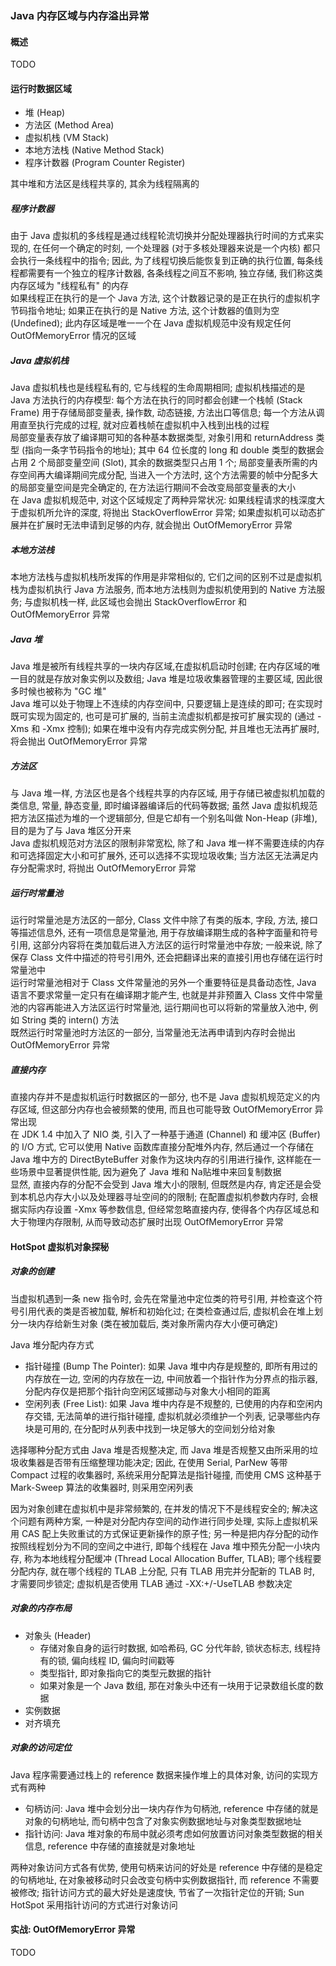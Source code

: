 ### Java 内存区域与内存溢出异常

#### 概述
TODO

#### 运行时数据区域
- 堆 (Heap)
- 方法区 (Method Area)
- 虚拟机栈 (VM Stack)
- 本地方法栈 (Native Method Stack)
- 程序计数器 (Program Counter Register)

其中堆和方法区是线程共享的, 其余为线程隔离的

##### 程序计数器
由于 Java 虚拟机的多线程是通过线程轮流切换并分配处理器执行时间的方式来实现的, 在任何一个确定的时刻, 一个处理器 (对于多核处理器来说是一个内核) 都只会执行一条线程中的指令; 因此, 为了线程切换后能恢复到正确的执行位置, 每条线程都需要有一个独立的程序计数器, 各条线程之间互不影响, 独立存储, 我们称这类内存区域为 "线程私有" 的内存  
如果线程正在执行的是一个 Java 方法, 这个计数器记录的是正在执行的虚拟机字节码指令地址; 如果正在执行的是 Native 方法, 这个计数器的值则为空 (Undefined); 此内存区域是唯一一个在 Java 虚拟机规范中没有规定任何 OutOfMemoryError 情况的区域
##### Java 虚拟机栈
Java 虚拟机栈也是线程私有的, 它与线程的生命周期相同; 虚拟机栈描述的是 Java 方法执行的内存模型: 每个方法在执行的同时都会创建一个栈帧 (Stack Frame) 用于存储局部变量表, 操作数, 动态链接, 方法出口等信息; 每一个方法从调用直至执行完成的过程, 就对应着栈帧在虚拟机中入栈到出栈的过程  
局部变量表存放了编译期可知的各种基本数据类型, 对象引用和 returnAddress 类型 (指向一条字节码指令的地址); 其中 64 位长度的 long 和 double 类型的数据会占用 2 个局部变量空间 (Slot), 其余的数据类型只占用 1 个; 局部变量表所需的内存空间再大编译期间完成分配, 当进入一个方法时, 这个方法需要的帧中分配多大的局部变量空间是完全确定的, 在方法运行期间不会改变局部变量表的大小  
在 Java 虚拟机规范中, 对这个区域规定了两种异常状况: 如果线程请求的栈深度大于虚拟机所允许的深度, 将抛出 StackOverflowError 异常; 如果虚拟机可以动态扩展并在扩展时无法申请到足够的内存, 就会抛出 OutOfMemoryError 异常
##### 本地方法栈
本地方法栈与虚拟机栈所发挥的作用是非常相似的, 它们之间的区别不过是虚拟机栈为虚拟机执行 Java 方法服务, 而本地方法栈则为虚拟机使用到的 Native 方法服务; 与虚拟机栈一样, 此区域也会抛出 StackOverflowError 和 OutOfMemoryError 异常
##### Java 堆
Java 堆是被所有线程共享的一块内存区域,在虚拟机启动时创建; 在内存区域的唯一目的就是存放对象实例以及数组; Java 堆是垃圾收集器管理的主要区域, 因此很多时候也被称为 "GC 堆"  
Java 堆可以处于物理上不连续的内存空间中, 只要逻辑上是连续的即可; 在实现时既可实现为固定的, 也可是可扩展的, 当前主流虚拟机都是按可扩展实现的 (通过 -Xms 和 -Xmx 控制); 如果在堆中没有内存完成实例分配, 并且堆也无法再扩展时, 将会抛出 OutOfMemoryError 异常
##### 方法区
与 Java 堆一样, 方法区也是各个线程共享的内存区域, 用于存储已被虚拟机加载的类信息, 常量, 静态变量, 即时编译器编译后的代码等数据; 虽然 Java 虚拟机规范把方法区描述为堆的一个逻辑部分, 但是它却有一个别名叫做 Non-Heap (非堆), 目的是为了与 Java 堆区分开来  
Java 虚拟机规范对方法区的限制非常宽松, 除了和 Java 堆一样不需要连续的内存和可选择固定大小和可扩展外, 还可以选择不实现垃圾收集; 当方法区无法满足内存分配需求时, 将抛出 OutOfMemoryError 异常
##### 运行时常量池
运行时常量池是方法区的一部分, Class 文件中除了有类的版本, 字段, 方法, 接口等描述信息外, 还有一项信息是常量池, 用于存放编译期生成的各种字面量和符号引用, 这部分内容将在类加载后进入方法区的运行时常量池中存放; 一般来说, 除了保存 Class 文件中描述的符号引用外, 还会把翻译出来的直接引用也存储在运行时常量池中  
运行时常量池相对于 Class 文件常量池的另外一个重要特征是具备动态性, Java 语言不要求常量一定只有在编译期才能产生, 也就是并非预置入 Class 文件中常量池的内容再能进入方法区运行时常量池, 运行期间也可以将新的常量放入池中, 例如 String 类的 intern() 方法  
既然运行时常量池时方法区的一部分, 当常量池无法再申请到内存时会抛出 OutOfMemoryError 异常
##### 直接内存
直接内存并不是虚拟机运行时数据区的一部分, 也不是 Java 虚拟机规范定义的内存区域, 但这部分内存也会被频繁的使用, 而且也可能导致 OutOfMemoryError 异常出现  
在 JDK 1.4 中加入了 NIO 类, 引入了一种基于通道 (Channel) 和 缓冲区 (Buffer) 的 I/O 方式, 它可以使用 Native 函数库直接分配堆外内存, 然后通过一个存储在 Java 堆中方的 DirectByteBuffer 对象作为这块内存的引用进行操作, 这样能在一些场景中显著提供性能, 因为避免了 Java 堆和 Na贴堆中来回复制数据  
显然, 直接内存的分配不会受到 Java 堆大小的限制, 但既然是内存, 肯定还是会受到本机总内存大小以及处理器寻址空间的的限制; 在配置虚拟机参数内存时, 会根据实际内存设置 -Xmx 等参数信息, 但经常忽略直接内存, 使得各个内存区域总和大于物理内存限制, 从而导致动态扩展时出现 OutOfMemoryError 异常

#### HotSpot 虚拟机对象探秘  
##### 对象的创建
当虚拟机遇到一条 new 指令时, 会先在常量池中定位类的符号引用, 并检查这个符号引用代表的类是否被加载, 解析和初始化过; 在类检查通过后, 虚拟机会在堆上划分一块内存给新生对象 (类在被加载后, 类对象所需内存大小便可确定)  

Java 堆分配内存方式
- 指针碰撞 (Bump The Pointer): 如果 Java 堆中内存是规整的, 即所有用过的内存放在一边, 空闲的内存放在一边, 中间放着一个指针作为分界点的指示器, 分配内存仅是把那个指针向空闲区域挪动与对象大小相同的距离
- 空闲列表 (Free List): 如果 Java 堆中内存是不规整的, 已使用的内存和空闲内存交错, 无法简单的进行指针碰撞, 虚拟机就必须维护一个列表, 记录哪些内存块是可用的, 在分配时从列表中找到一块足够大的空间划分给对象  

选择哪种分配方式由 Java 堆是否规整决定, 而 Java 堆是否规整又由所采用的垃圾收集器是否带有压缩整理功能决定; 因此, 在使用 Serial, ParNew 等带 Compact 过程的收集器时, 系统采用分配算法是指针碰撞, 而使用 CMS 这种基于 Mark-Sweep 算法的收集器时, 则采用空闲列表  

因为对象创建在虚拟机中是非常频繁的, 在并发的情况下不是线程安全的; 解决这个问题有两种方案, 一种是对分配内存空间的动作进行同步处理, 实际上虚拟机采用 CAS 配上失败重试的方式保证更新操作的原子性; 另一种是把内存分配的动作按照线程划分为不同的空间之中进行, 即每个线程在 Java 堆中预先分配一小块内存, 称为本地线程分配缓冲 (Thread Local Allocation Buffer, TLAB); 哪个线程要分配内存, 就在哪个线程的 TLAB 上分配, 只有 TLAB 用完并分配新的 TLAB 时, 才需要同步锁定; 虚拟机是否使用 TLAB 通过 -XX:+/-UseTLAB 参数决定
##### 对象的内存布局
- 对象头 (Header)
  - 存储对象自身的运行时数据, 如哈希码, GC 分代年龄, 锁状态标志, 线程持有的锁, 偏向线程 ID, 偏向时间戳等
  - 类型指针, 即对象指向它的类型元数据的指针
  - 如果对象是一个 Java 数组, 那在对象头中还有一块用于记录数组长度的数据
- 实例数据
- 对齐填充
##### 对象的访问定位
Java 程序需要通过栈上的 reference 数据来操作堆上的具体对象, 访问的实现方式有两种
- 句柄访问: Java 堆中会划分出一块内存作为句柄池, reference 中存储的就是对象的句柄地址, 而句柄中包含了对象实例数据地址与对象类型数据地址
- 指针访问: Java 堆对象的布局中就必须考虑如何放置访问对象类型数据的相关信息, reference 中存储的直接就是对象地址

两种对象访问方式各有优势, 使用句柄来访问的好处是 reference 中存储的是稳定的句柄地址, 在对象被移动时只会改变句柄中实例数据指针, 而 reference 不需要被修改; 指针访问方式的最大好处是速度快, 节省了一次指针定位的开销; Sun HotSpot 采用指针访问的方式进行对象访问

#### 实战: OutOfMemoryError 异常
TODO
